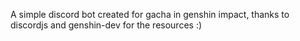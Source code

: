 A simple discord bot created for gacha in genshin impact, thanks to discordjs and genshin-dev for the resources :)
